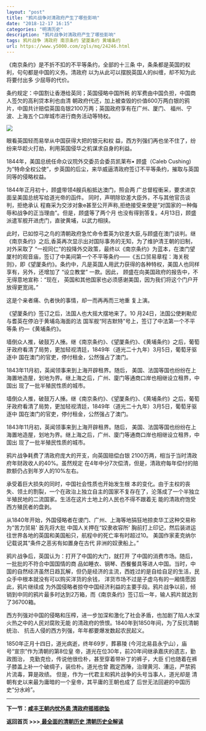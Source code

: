 ```yaml
---
layout: "post"
title: "鸦片战争对清政府产生了哪些影响"
date: "2018-12-17 16:15"
categories: "明清历史"
description: "鸦片战争对清政府产生了哪些影响"
tags: 鸦片战争 清政府 南京条约 望厦条约 黄埔条约
url: https://www.y5000.com/zgls/mq/24246.html
---
```






《南京条约》是不折不扣的不平等条约，全部的十三条 中，条条都是英国的权利，句句都是中国的义务。清政府 以为从此可以摆脱英国人的纠缠，却不知为此将要付出多
少屈辱的代价。

条约规定：中国割让香港给英同；英国侵略中国所耗 的军费由中国负担，中国商人签欠的高利贷本利也由清
朝政府代还，加上被查毁的价值600万两白银的鸦片，中国共计赔偿英国岛银2100万两；英国政府享有在广州、厦门、
福州、宁波、上海五个口岸城市进行商务活动等特权。

![](https://img.y5000.com/uploads/allimg/170724/8-1FH41F155D1.jpg)

眼看英国轻而易举从中国获得大把的银元和权 益，西方列强们再也坐不住了，纷纷来华趁火打劫，利用英国侵华之机谋求自身的利益。

1844年，美国总统任命众议院外交委员会委员凯莱布• 顾盛（Caleb
Cushing)为“特命全权公使”，步英国的后尘，来华威逼清政府签订不平等条约，摧取与英国同等的侵略权益。

1844年正月初十，顾盛带领4艘兵船抵达澳门，照会两 广总督程衝采，要求进京面呈美国总统写给道光帝的函件。
同时，声明除钦差大臣外，不与其他官员谈判，拒绝承认 程裔采为交涉对象e甚至公开声称,拒绝接受来使是“对国家的一种侮辱和战争的正当理由”。但是，顾盛等了两个月
也没有得到答复。4月13日，顾盛派遣军舰开进虎门，直驶黄埔，以武力相挟。

此时，已如惊弓之鸟的清朝政府急忙命令耆英为钦差大臣,与顾盛在澳门谈判。继《南京条约》之后,香英再次显示出对国际事务的无知，为了维护清王朝的旧制，对外采取了
“一视同仁”的投降外交政策，最终以《南京条约》为蓝本，在澳门望厦村的观音庙，签订了中美间第一个不平等条约——《五口贸易章程：海关税则》，即《望厦条约》。条约中，凡是英国人用武力获得的各种特权，美国人也同样享有，另外，还增加了
“设立教堂” 一款。因此， 顾盛在向美国政府的报告中，不无得意地宣称：“现在， 英国和其他国家也必须感谢美国，因为我们将这个门户开 放得更宽阔。”

这是个亲者痛、仇者快的事情，却一而再再而三地重 复上演。

《望厦条约》签订之后，法国人也大摇大摆地来了。10 月24日，法国公使剌勒尼与耆英在停泊于黄埔岛海面的法 国军舰“阿吉默特”号上，签订了中法第一个不平等条
约—《黄埔条约》。

墙倒众人推，破鼓万人捶。继《南京条约》、《望厦条约》、《黄埔条约》之后，葡萄牙政府看清了局势，更加轻视清廷，1849年（道光二十九年）3月5日，葡萄牙驱逐中
国在澳门的官吏，停付租金，公然强占了澳门。

1843年11月初，英闻领事来到上海开辟租界。随后， 美国、法国等国也纷纷在上海置地造屋，划地为界。继上海之后，广州、廈门等通商口岸也相继设立租界，中国出
现了一批半殖民性质的城市。

墙倒众人推，破鼓万人捶。继《南京条约》、《望厦条约》、《黄埔条约》之后，葡萄牙政府看清了局势，更加轻视清廷，1849年（道光二十九年）3月5日，葡萄牙驱逐中
国在澳门的官吏，停付租金，公然强占了澳门。

1843年11月初，英闻领事来到上海开辟租界。随后， 美国、法国等国也纷纷在上海置地造屋，划地为界。继上海之后，广州、廈门等通商口岸也相继设立租界，中国出
现了一批半殖民性质的城市。

鸦片战争耗费了清政府庞大的开支，向英国赔偿白银 2100万两，相当于当时清政府年财政收人的40%。虽然规定
在4年中分7次偿清，但是，清政府每年偿付的赔款额仍占到年岁人的10%左右。

承受着巨大损失的同时，中国社会性质也开始发生根
本的变化。由于主权的丧失、领土的割裂，一个在政治上独立自主的国家不复存在了，沦落成了一个半独立半殖民地的二流国家。生活在这片土地上的人民也不得不跟着无
能的清政府饱受西方殖民者的盘剥。

从1840年开始，外国侵略者在谡门、广州、上海等地狷狂地掠卖华工这种交易称为“苦力贸易' 首先将大批 中国人关押在“奴隶收容所' 胸前打上印记，然后装进运
往世界各地的英国和美国船只，航程中的死亡率有时超过10。 美国作家麦克纳尔记载说其“条件之恶劣有如置身在古代 非洲的奴隶船上。”

鸦片战争后，英国认为：打开了中国的大门，就打开 了中国的消费市场。随后，一批批的不符合中国国情的商
品如睡衣、钢琴、西餐餐具等进人中国。当时，中国的自然经济虽然日趋瓦解，但仍是经济的主流，西姓过的是自给自足的生活，民众手中根本就没有可以购买洋货的余钱，
洋货市场不过是子虚乌有的一厢情愿因此，鸦片继续成
为外国侵略者掠夺中国经济利益的主要手段。鸦片战争以前，倾销到中同的鸦片最多时达到2万箱，而《南京条约》签订后一年，输人鸦片就达到了36700箱。

西方列强对中国的侵略和压榨，进一步加深和激化了社会矛盾，也加剧了陷人水深火热之中的人民对腐败无能
的清政府的愤恨。1840年到1850年间，为了反抗清朝统治、 抗击人侵的西方列强，年年都要爆发数起农民起义。

1850年正月十四日，道光病逝，终年69岁，葬慕陵 (今河北易县永宁山），庙号“宣宗”作为清朝的第8位皇
帝，道光在位30年，前20年间继承嘉庆的遗志，勤政图治， 克勤克俭，传说他很俭朴，甚至穿着带补丁的裤子，大臣
们也随着在裤子膝盖上补一个破绸子，装俭朴。道光也曾 戡定西陲，治理黄河、漕运，严禁鸦片流毒，算是政绩。 但是，作为一代君主和鸦片战争的头号当事人，道光却是
清朝有史以来最为庸暗的一个皇帝，其平庸的王朝也成了 后世无法回避的中国历史“分水岭”。

* * *

**下一节：[咸丰王朝内忧外患 清政府摇摇欲坠](https://www.y5000.com/zgls/mq/24255.html)**

**返回首页 >>>**[ **最全面的清朝历史 清朝历史全解读**](https://www.y5000.com/zgls/mq/24329.html)
